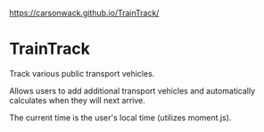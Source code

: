 https://carsonwack.github.io/TrainTrack/


# TrainTrack
Track various public transport vehicles.

Allows users to add additional transport vehicles and automatically calculates when they will next arrive.

The current time is the user's local time (utilizes moment.js).
